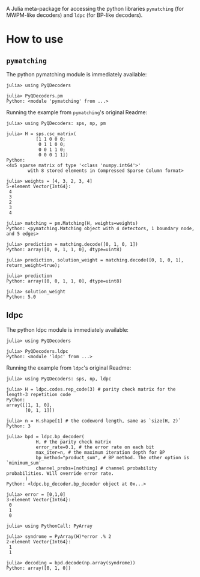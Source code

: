 A Julia meta-package for accessing the python libraries `pymatching` (for MWPM-like decoders) and `ldpc` (for BP-like decoders).

# How to use

## `pymatching`

The python pymatching module is immediately available:

```
julia> using PyQDecoders

julia> PyQDecoders.pm
Python: <module 'pymatching' from ...>
```

Running the example from `pymatching`'s original Readme:

```
julia> using PyQDecoders: sps, np, pm

julia> H = sps.csc_matrix(
           [1 1 0 0 0;
            0 1 1 0 0;
            0 0 1 1 0;
            0 0 0 1 1])
Python:
<4x5 sparse matrix of type '<class 'numpy.int64'>'
        with 8 stored elements in Compressed Sparse Column format>

julia> weights = [4, 3, 2, 3, 4]
5-element Vector{Int64}:
 4
 3
 2
 3
 4

julia> matching = pm.Matching(H, weights=weights)
Python: <pymatching.Matching object with 4 detectors, 1 boundary node, and 5 edges>

julia> prediction = matching.decode([0, 1, 0, 1])
Python: array([0, 0, 1, 1, 0], dtype=uint8)

julia> prediction, solution_weight = matching.decode([0, 1, 0, 1], return_weight=true);

julia> prediction
Python: array([0, 0, 1, 1, 0], dtype=uint8)

julia> solution_weight
Python: 5.0
```

## ldpc

The python ldpc module is immediately available:

```
julia> using PyQDecoders

julia> PyQDecoders.ldpc
Python: <module 'ldpc' from ...>
```

Running the example from `ldpc`'s original Readme:


```
julia> using PyQDecoders: sps, np, ldpc

julia> H = ldpc.codes.rep_code(3) # parity check matrix for the length-3 repetition code
Python:
array([[1, 1, 0],
       [0, 1, 1]])

julia> n = H.shape[1] # the codeword length, same as `size(H, 2)`
Python: 3

julia> bpd = ldpc.bp_decoder(
           H, # the parity check matrix
           error_rate=0.1, # the error rate on each bit
           max_iter=n, # the maximum iteration depth for BP
           bp_method="product_sum", # BP method. The other option is `minimum_sum'
           channel_probs=[nothing] # channel probability probabilities. Will override error rate.
       )
Python: <ldpc.bp_decoder.bp_decoder object at 0x...>

julia> error = [0,1,0]
3-element Vector{Int64}:
 0
 1
 0

julia> using PythonCall: PyArray

julia> syndrome = PyArray(H)*error .% 2
2-element Vector{Int64}:
 1
 1

julia> decoding = bpd.decode(np.array(syndrome))
Python: array([0, 1, 0])
```